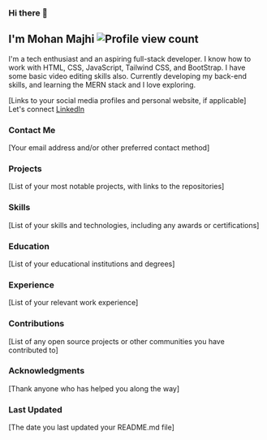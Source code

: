 ### Hi there 👋

<!--
**mohan060104/mohan060104** is a ✨ _special_ ✨ repository because its `README.md` (this file) appears on your GitHub profile.

Here are some ideas to get you started:

- 🔭 I’m currently working on ...
- 🌱 I’m currently learning ...
- 👯 I’m looking to collaborate on ...
- 🤔 I’m looking for help with ...
- 💬 Ask me about ...
- 📫 How to reach me: ...
- 😄 Pronouns: ...
- ⚡ Fun fact: ...-->
## I'm Mohan Majhi <img src="https://github-profile-view-statistic.vercel.app/api?username=mohan060104" alt="Profile view count">


<!--[Your short bio, including your skills and interests]-->
I'm a tech enthusiast and an aspiring full-stack developer.
I know how to work with HTML, CSS, JavaScript, Tailwind CSS, and BootStrap. I have some basic video editing skills also.
Currently developing my back-end skills, and learning the MERN stack and I love exploring.

[Links to your social media profiles and personal website, if applicable]
Let's connect 
[LinkedIn](https://www.linkedin.com/in/mohan060104/💼)


### Contact Me

[Your email address and/or other preferred contact method]

### Projects

[List of your most notable projects, with links to the repositories]

### Skills

[List of your skills and technologies, including any awards or certifications]

### Education

[List of your educational institutions and degrees]

### Experience

[List of your relevant work experience]

### Contributions

[List of any open source projects or other communities you have contributed to]

### Acknowledgments

[Thank anyone who has helped you along the way]

### Last Updated

[The date you last updated your README.md file]


